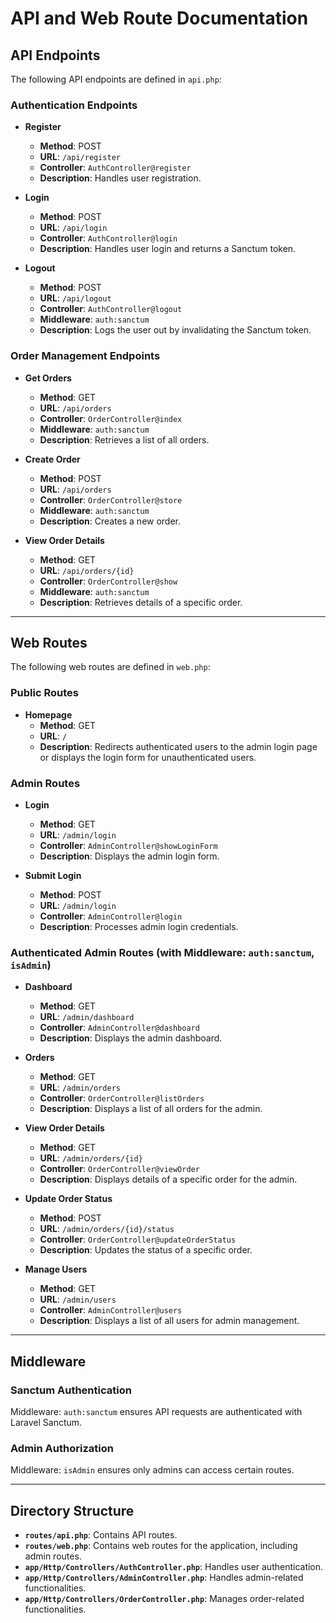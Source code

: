 # API and Web Route Documentation

## API Endpoints
The following API endpoints are defined in `api.php`:

### Authentication Endpoints

- **Register**
  - **Method**: POST
  - **URL**: `/api/register`
  - **Controller**: `AuthController@register`
  - **Description**: Handles user registration.

- **Login**
  - **Method**: POST
  - **URL**: `/api/login`
  - **Controller**: `AuthController@login`
  - **Description**: Handles user login and returns a Sanctum token.

- **Logout**
  - **Method**: POST
  - **URL**: `/api/logout`
  - **Controller**: `AuthController@logout`
  - **Middleware**: `auth:sanctum`
  - **Description**: Logs the user out by invalidating the Sanctum token.

### Order Management Endpoints

- **Get Orders**
  - **Method**: GET
  - **URL**: `/api/orders`
  - **Controller**: `OrderController@index`
  - **Middleware**: `auth:sanctum`
  - **Description**: Retrieves a list of all orders.

- **Create Order**
  - **Method**: POST
  - **URL**: `/api/orders`
  - **Controller**: `OrderController@store`
  - **Middleware**: `auth:sanctum`
  - **Description**: Creates a new order.

- **View Order Details**
  - **Method**: GET
  - **URL**: `/api/orders/{id}`
  - **Controller**: `OrderController@show`
  - **Middleware**: `auth:sanctum`
  - **Description**: Retrieves details of a specific order.

---

## Web Routes
The following web routes are defined in `web.php`:

### Public Routes

- **Homepage**
  - **Method**: GET
  - **URL**: `/`
  - **Description**: Redirects authenticated users to the admin login page or displays the login form for unauthenticated users.

### Admin Routes

- **Login**
  - **Method**: GET
  - **URL**: `/admin/login`
  - **Controller**: `AdminController@showLoginForm`
  - **Description**: Displays the admin login form.

- **Submit Login**
  - **Method**: POST
  - **URL**: `/admin/login`
  - **Controller**: `AdminController@login`
  - **Description**: Processes admin login credentials.

### Authenticated Admin Routes (with Middleware: `auth:sanctum`, `isAdmin`)

- **Dashboard**
  - **Method**: GET
  - **URL**: `/admin/dashboard`
  - **Controller**: `AdminController@dashboard`
  - **Description**: Displays the admin dashboard.

- **Orders**
  - **Method**: GET
  - **URL**: `/admin/orders`
  - **Controller**: `OrderController@listOrders`
  - **Description**: Displays a list of all orders for the admin.

- **View Order Details**
  - **Method**: GET
  - **URL**: `/admin/orders/{id}`
  - **Controller**: `OrderController@viewOrder`
  - **Description**: Displays details of a specific order for the admin.

- **Update Order Status**
  - **Method**: POST
  - **URL**: `/admin/orders/{id}/status`
  - **Controller**: `OrderController@updateOrderStatus`
  - **Description**: Updates the status of a specific order.

- **Manage Users**
  - **Method**: GET
  - **URL**: `/admin/users`
  - **Controller**: `AdminController@users`
  - **Description**: Displays a list of all users for admin management.

---

## Middleware

### Sanctum Authentication
Middleware: `auth:sanctum` ensures API requests are authenticated with Laravel Sanctum.

### Admin Authorization
Middleware: `isAdmin` ensures only admins can access certain routes.

---

## Directory Structure

- **`routes/api.php`**: Contains API routes.
- **`routes/web.php`**: Contains web routes for the application, including admin routes.
- **`app/Http/Controllers/AuthController.php`**: Handles user authentication.
- **`app/Http/Controllers/AdminController.php`**: Handles admin-related functionalities.
- **`app/Http/Controllers/OrderController.php`**: Manages order-related functionalities.

